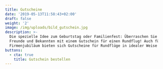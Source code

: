 ```yaml
---
title: Gutscheine
date: '2019-05-13T11:58:43+02:00'
draft: false
weight: '2'
image: /img/uploads/bild_gutschein.jpg
description: >-
  Die spezielle Idee zum Geburtstag oder Familienfest: Überraschen Sie Ihre
  Freunde und Bekannten mit einem Gutschein für einen Rundflug! Auch für ein
  Firmenjubiläum bieten sich Gutscheine für Rundflüge in idealer Weise an.
buttons:
  - cta: true
    title: Gutschein bestellen
---
```


